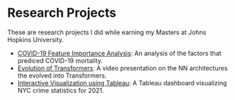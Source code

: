 # Research Projects

These are research projects I did while earning my Masters at Johns Hopkins University.

- [COVID-19 Feature Importance Analysis](https://github.com/efarish/portfolio/tree/main/research/covid): An analysis of the factors that prediced COVID-19 mortality.
- [Evolution of Transformers](https://github.com/efarish/portfolio/tree/main/research/transformers): A video presentation on the NN architectures the evolved into Transformers.
- [Interactive Visualization using Tableau](https://github.com/efarish/portfolio/blob/main/research/crime/): A Tableau dashboard visualizing NYC crime statistics for 2021.


